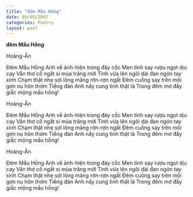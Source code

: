 ```yaml
---
title: "đêm Mầu Hồng"
date: 09/05/2007
categories: Poetry
layout: post
---
```


**đêm Mầu Hồng**

Hoàng-Ân

Đêm Mầu Hồng
Anh về ảnh-hiện trong đáy cốc
Men tình say rượu ngọt dịu cay
Vần thơ cổ ngất si mùa trăng mới
Tình vừa lên ngôi dài đan ngón tay xinh
Chạm thật nhẹ sợi lông măng rờn-rợn ngất
Đêm cuồng say trên môi gợn nụ hôn thơm
Tiếng đàn Anh nẩy cung tình thật lả
Trong đêm mơ đầy giấc mộng mầu hồng!

Hoàng-Ân

Đêm Mầu Hồng
Anh về ảnh-hiện trong đáy cốc
Men tình say rượu ngọt dịu cay
Vần thơ cổ ngất si mùa trăng mới
Tình vừa lên ngôi dài đan ngón tay xinh
Chạm thật nhẹ sợi lông măng rờn-rợn ngất
Đêm cuồng say trên môi gợn nụ hôn thơm
Tiếng đàn Anh nẩy cung tình thật lả
Trong đêm mơ đầy giấc mộng mầu hồng!

Hoàng-Ân

Đêm Mầu Hồng
Anh về ảnh-hiện trong đáy cốc
Men tình say rượu ngọt dịu cay
Vần thơ cổ ngất si mùa trăng mới
Tình vừa lên ngôi dài đan ngón tay xinh
Chạm thật nhẹ sợi lông măng rờn-rợn ngất
Đêm cuồng say trên môi gợn nụ hôn thơm
Tiếng đàn Anh nẩy cung tình thật lả
Trong đêm mơ đầy giấc mộng mầu hồng!
